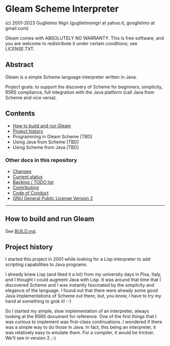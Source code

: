 # Gleam Scheme Interpreter

(c) 2001-2023 Guglielmo Nigri
(guglielmonigri at yahoo.it, googlielmo at gmail.com)

Gleam comes with ABSOLUTELY NO WARRANTY.  This is free software, and you are
welcome to redistribute it under certain conditions; see LICENSE.TXT.

## Abstract

Gleam is a simple Scheme language interpreter written in Java. 

Project goals: to support the discovery of Scheme for beginners, simplicity, 
R5RS compliance, full integration with the Java platform (call Java from Scheme 
and vice versa).

## Contents

- [How to build and run Gleam](#how-to-build-and-run-gleam)
- [Project history](#project-history)
- Programming in Gleam Scheme [TBD]
- Using Java from Scheme [TBD]
- Using Scheme from Java [TBD]

### Other docs in this repository

- [Changes](CHANGES.TXT)
- [Current status](STATUS.TXT)
- [Backlog / TODO list](TODO.TXT)
- [Contributing](CONTRIBUTING.md)
- [Code of Conduct](CODE_OF_CONDUCT.md)
- [GNU General Public License Version 2](LICENSE.TXT)

---

## How to build and run Gleam

See [BUILD.md](BUILD.md).

## Project history

I started this project in 2001 while looking for a Lisp interpreter to add
scripting capabilities to Java programs.

I already knew Lisp (and liked it a lot) from my university days in Pisa,
Italy, and I thought I could augment Java with Lisp. It was around that time
that I discovered Scheme and I was instantly fascinated by the simplicity
and elegance of the language.
I found out that there were already some good Java implementations of Scheme
out there, but, you know, I have to try my hand at something to grok it! :-)

So I started my simple, slow implementation of an interpreter, always
looking at the R5RS document for reference. One of the first things that I
was curious to implement was first-class continuations. I wondered if there
was a simple way to do those in Java.
In fact, this being an interpreter, it was relatively easy to emulate them.
For a compiler, it would be trickier. We'll see in version 2 ;-)
